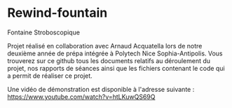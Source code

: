 # Rewind-fountain
Fontaine Stroboscopique

Projet réalisé en collaboration avec Arnaud Acquatella lors de notre deuxième année de prépa intégrée à Polytech Nice Sophia-Antipolis.
Vous trouverez sur ce github tous les documents relatifs au déroulement du projet, nos rapports de séances ainsi que les fichiers contenant le code qui a permit de réaliser ce projet.

Une vidéo de démonstration est disponible à l'adresse suivante : https://www.youtube.com/watch?v=htLKuwQS69Q
